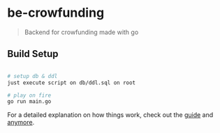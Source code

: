 # be-crowfunding

> Backend for crowfunding made with go

## Build Setup

``` bash

# setup db & ddl
just execute script on db/ddl.sql on root

# play on fire
go run main.go
```

For a detailed explanation on how things work, check out the [guide](https://golang.org/doc/) and [anymore](https://golang.org/).

